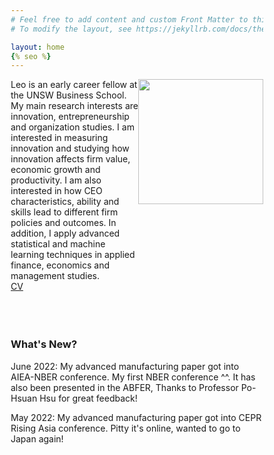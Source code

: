 ```yaml
---
# Feel free to add content and custom Front Matter to this file.
# To modify the layout, see https://jekyllrb.com/docs/themes/#overriding-theme-defaults

layout: home
{% seo %}
---
```


<style type="text/css" media="screen">
* {
  box-sizing: border-box;
}

.row {
  display: flex;
}

.left {
  flex: 70%;
}

.right {
  flex: 30%;
}

</style>

<div class="row">
<div class="left">
Leo is an early career fellow at the UNSW Business School. My main research interests are innovation, entrepreneurship and organization studies. I am interested in measuring innovation and studying how innovation affects firm value, economic growth and productivity. I am also interested in how CEO characteristics, ability and skills lead to different firm policies and outcomes. In addition, I apply advanced statistical and machine learning techniques in applied finance, economics and management studies.
<br/>
<a href="LeoLiu_CV.pdf">CV</a>

<br/>
<br/>
<br/>
<br/>

</div>


<div class="right">
<img src="leo.png" width="200" style="float:right">
</div>
</div>

<h3> What's New?</h3>

<p>June 2022: My advanced manufacturing paper got into AIEA-NBER conference. My first NBER conference ^^. It has also been presented in the ABFER, Thanks to Professor Po-Hsuan Hsu for great feedback!</p>

<p>May 2022:  My advanced manufacturing paper got into CEPR Rising Asia conference. Pitty it's online, wanted to go to Japan again!</p>


